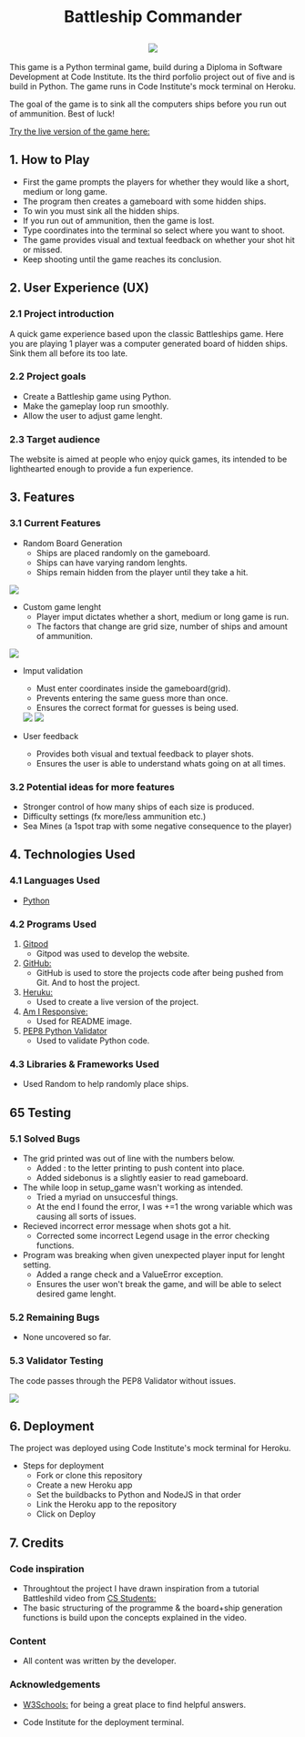<h1 align="center">Battleship Commander</h1>

<h2 align="center"><img src="https://github.com/Lasserini/Battleships/blob/main/readme_images/battleships_readme_image.png"></h2>

This game is a Python terminal game, build during a Diploma in Software Development at Code Institute. Its the third porfolio project out of five and is build in Python.
The game runs in Code Institute's mock terminal on Heroku.

The goal of the game is to sink all the computers ships before you run out of ammunition. Best of luck!

[Try the live version of the game here:](https://battleship-commander.herokuapp.com/)

## 1. How to Play
- First the game prompts the players for whether they would like a short, medium or long game.
- The program then creates a gameboard with some hidden ships.
- To win you must sink all the hidden ships.
- If you run out of ammunition, then the game is lost.
- Type coordinates into the terminal so select where you want to shoot.
- The game provides visual and textual feedback on whether your shot hit or missed.
- Keep shooting until the game reaches its conclusion.

## 2. User Experience (UX)

### 2.1 Project introduction
A quick game experience based upon the classic Battleships game. Here you are playing 1 player was a computer generated board of hidden ships.
Sink them all before its too late.

### 2.2 Project goals
- Create a Battleship game using Python.
- Make the gameplay loop run smoothly.
- Allow the user to adjust game lenght.

### 2.3 Target audience
The website is aimed at people who enjoy quick games, its intended to be lighthearted enough to provide a fun experience.


## 3. Features
### 3.1 Current Features
*   Random Board Generation 
    - Ships are placed randomly on the gameboard.
    - Ships can have varying random lenghts.
    - Ships remain hidden from the player until they take a hit.

<img src="https://github.com/Lasserini/Battleships/blob/main/readme_images/game_board.png">

*   Custom game lenght
    - Player imput dictates whether a short, medium or long game is run.
    - The factors that change are grid size, number of ships and amount of ammunition.

<img src="https://github.com/Lasserini/Battleships/blob/main/readme_images/select_game_lenght.png">

*   Imput validation
    - Must enter coordinates inside the gameboard(grid).
    - Prevents entering the same guess more than once.
    - Ensures the correct format for guesses is being used.

    <img src="https://github.com/Lasserini/Battleships/blob/main/readme_images/error_two.png">

    <img src="https://github.com/Lasserini/Battleships/blob/main/readme_images/error_one.png">

*   User feedback
    - Provides both visual and textual feedback to player shots.
    - Ensures the user is able to understand whats going on at all times.
    
### 3.2 Potential ideas for more features
- Stronger control of how many ships of each size is produced.
- Difficulty settings (fx more/less ammunition etc.)
- Sea Mines (a 1spot trap with some negative consequence to the player)

## 4. Technologies Used

### 4.1 Languages Used

-   [Python](https://en.wikipedia.org/wiki/Python_(programming_language))

### 4.2 Programs Used

1. [Gitpod](https://gitpod.io/)
    - Gitpod was used to develop the website.
1. [GitHub:](https://github.com/)
    - GitHub is used to store the projects code after being pushed from Git. And to host the project.
1. [Heruku:](https://www.heroku.com/)
    - Used to create a live version of the project.
1. [Am I Responsive:](http://ami.responsivedesign.is/)
    - Used for README image.
1. [PEP8 Python Validator](https://pep8online.com/)
    - Used to validate Python code.

### 4.3 Libraries & Frameworks Used
- Used Random to help randomly place ships.

## 65 Testing
### 5.1 Solved Bugs
- The grid printed was out of line with the numbers below.
    - Added : to the letter printing to push content into place.
    - Added sidebonus is a slightly easier to read gameboard.
- The while loop in setup_game wasn't working as intended.
    - Tried a myriad on unsuccesful things.
    - At the end I found the error, I was +=1 the wrong variable which was causing all sorts of issues.
- Recieved incorrect error message when shots got a hit.
    - Corrected some incorrect Legend usage in the error checking functions.
- Program was breaking when given unexpected player input for lenght setting.
    - Added a range check and a ValueError exception.
    - Ensures the user won't break the game, and will be able to select desired game lenght.

### 5.2 Remaining Bugs
- None uncovered so far.

### 5.3 Validator Testing
The code passes through the PEP8 Validator without issues.

<img src="https://github.com/Lasserini/Battleships/blob/main/readme_images/pep8_battleship_validation.png">

## 6. Deployment
The project was deployed using Code Institute's mock terminal for Heroku.

*   Steps for deployment   
    - Fork or clone this repository
    - Create a new Heroku app
    - Set the buildbacks to Python and NodeJS in that order
    - Link the Heroku app to the repository
    - Click on Deploy


## 7. Credits

### Code inspiration
- Throughtout the project I have drawn inspiration from a tutorial Battleshild video from [CS Students:](https://www.youtube.com/watch?v=MgJBgnsDcF0)
- The basic structuring of the programme & the board+ship generation functions is build upon the concepts explained in the video.

### Content
-   All content was written by the developer.


### Acknowledgements

- [W3Schools:](https://www.w3schools.com/) for being a great place to find helpful answers.

- Code Institute for the deployment terminal.